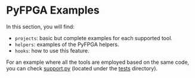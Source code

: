 # PyFPGA Examples

In this section, you will find:

* `projects`: basic but complete examples for each supported tool.
* `helpers`: examples of the PyFPGA helpers.
* `hooks`: how to use this feature.

For an example where all the tools are employed based on the same code, you can check
[support.py](../tests/support.py) (located under the [tests](../tests) directory).

